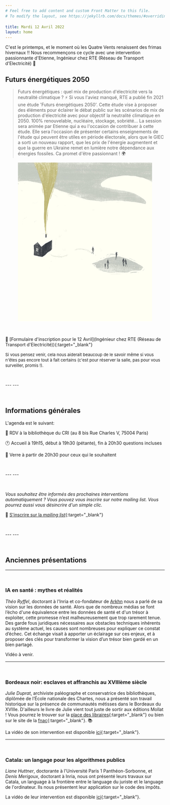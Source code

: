 ```yaml
---
# Feel free to add content and custom Front Matter to this file.
# To modify the layout, see https://jekyllrb.com/docs/themes/#overriding-theme-defaults

title: Mardi 12 Avril 2022
layout: home
---
```


C'est le printemps, et le moment où les Quatre Vents renaissent des frimas hivernaux !! Nous recommençons ce cycle avec une intervention passionnante d'Etienne, Ingénieur chez RTE (Réseau de Transport d'Electricité) 🥁


## Futurs énergétiques 2050

> Futurs énergétiques : quel mix de production d'électricité vers la neutralité climatique ? ⚡️
Si vous l'aviez manqué, RTE a publié fin 2021 une étude 'Futurs énergétiques 2050'. Cette étude vise à proposer des éléments pour éclairer le débat public sur les scénarios de mix de production d'électricité avec pour objectif la neutralité climatique en 2050. 100% renouvelable, nucléaire, stockage, sobriété... La session sera animée par Etienne qui a eu l'occasion de contribuer à cette étude. Elle sera l'occasion de présenter certains enseignements de l'étude qui peuvent être utiles en période électorale, alors que le GIEC a sorti un nouveau rapport, que les prix de l'énergie augmentent et que la guerre en Ukraine remet en lumière notre dépendance aux énergies fossiles. Ca promet d'être passionnant ! 🌍


<figure class="item">
<div style="text-align: center"><img src="etienne.jpeg" height="500" /></div>
  <figcaption class="name visuals"></figcaption>
</figure>


<p>&nbsp;</p>


📝 [Formulaire d'inscription pour le 12 Avril](Ingénieur chez RTE (Réseau de Transport d'Electricité)){:target="_blank"}

<font size="2">  Si vous pensez venir, cela nous aiderait beaucoup de le savoir même si vous n'êtes pas encore tout à fait certains (c'est pour réserver la salle, pas pour vous surveiller, promis !).  </font>

<p>&nbsp;</p>
---
---

<p>&nbsp;</p>

## Informations générales 

L'agenda est le suivant:

📍 RDV à la bibliothèque du CRI (au 8 bis Rue Charles V, 75004 Paris)

🕐 Accueil à 19h15, début à 19h30 (pétante), fin à 20h30 questions incluses

🍷 Verre à partir de 20h30 pour ceux qui le souhaitent

<p>&nbsp;</p>
---
---

<p>&nbsp;</p>

*Vous souhaitez être informés des prochaines interventions automatiquement ? Vous pouvez vous inscrire sur notre mailing list. Vous pourrez aussi vous désincrire d'un simple clic.*

📝 [S'inscrire sur la *mailing list*](https://forms.gle/FN4UTvceSnc6Zb9K7){:target="_blank"}

<p>&nbsp;</p>
---
---
<p>&nbsp;</p>

## Anciennes présentations

***
<p>&nbsp;</p>


### IA en santé : mythes et réalités

*Théo Ryffel*, doctorant à l'Inria et co-fondateur de [Arkhn](https://arkhn.com/) nous a parlé de sa vision sur les données de santé. Alors que de nombreux médias se font l’écho d'une équivalence entre les données de santé et d'un trésor à exploiter, cette promesse n’est malheureusement que trop rarement tenue. Des garde fous juridiques nécessaires aux obstacles techniques inhérents au système actuel, les causes sont nombreuses pour expliquer ce constat d’échec. Cet échange visait à apporter un éclairage sur ces enjeux, et à proposer des clés pour transformer la vision d’un trésor bien gardé en un bien partagé.

Vidéo à venir.


***
<p>&nbsp;</p>

### Bordeaux noir: esclaves et affranchis au XVIIIème siècle

*Julie Duprat*, archiviste paléographe et conservatrice des bibliothèques, diplômée de l’École nationale des Chartes, nous a présenté son travail historique sur la présence de communautés métisses dans le Bordeaux du XVIIIe. D'ailleurs le livre de Julie vient tout juste de sortir aux éditions Mollat ! Vous pourrez le trouver sur la [place des libraires](https://www.placedeslibraires.fr/livre/9782358770262-bordeaux-metisse-esclaves-et-affranchis-du-xviiie-a-l-empire-julie-duprat/){:target="_blank"} ou bien sur le site de la [fnac](https://livre.fnac.com/a16180917/Julie-Duprat-Bordeaux-Metisse-Esclaves-et-Affranchis-du-XVIIIe-a-l-Empire){:target="_blank"}. 📚

La vidéo de son intervention est disponible [ici](https://www.youtube.com/watch?v=L2z1XNOh1Fw){:target="_blank"}.
 
***
<p>&nbsp;</p>

### Catala: un langage pour les algorithmes publics

*Liane Huttner*, doctorante à l'Université Paris 1 Panthéon-Sorbonne, et *Denis Merigoux*, doctorant à Inria, nous ont présenté leurs travaux sur Catala, un language à la frontière entre le language du juriste et le language de l'ordinateur. Ils nous présentent leur application sur le code des impôts.

La vidéo de leur intervention est disponible [ici](https://www.youtube.com/watch?v=xTI6NS6vNfY){:target="_blank"}.